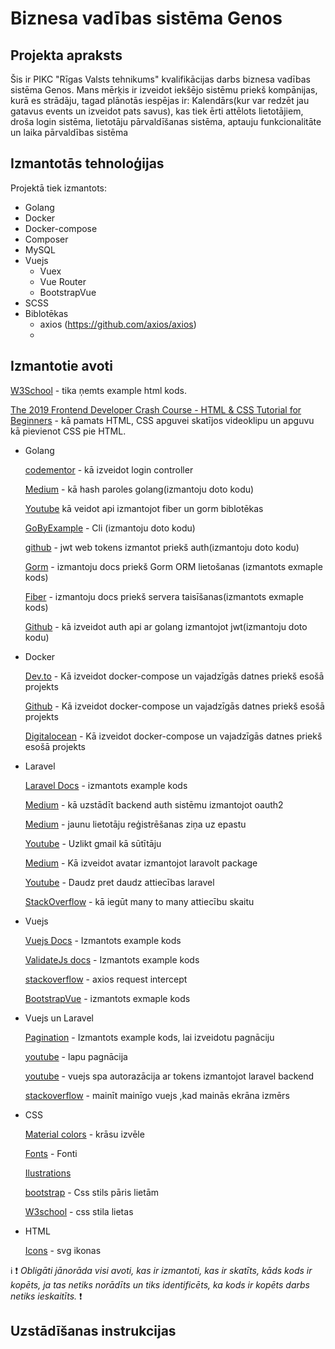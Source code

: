 # Biznesa vadības sistēma Genos

## Projekta apraksts

Šis ir PIKC "Rīgas Valsts tehnikums" kvalifikācijas darbs biznesa vadības sistēma Genos. Mans mērķis ir izveidot 
iekšējo sistēmu priekš kompānijas, kurā es strādāju, tagad plānotās iespējas ir: Kalendārs(kur var redzēt jau gatavus events un izveidot pats savus),
 kas tiek ērti attēlots lietotājiem, droša login sistēma, lietotāju pārvaldīšanas sistēma, aptauju funkcionalitāte un  laika pārvaldības sistēma 

## Izmantotās tehnoloģijas
Projektā tiek izmantots:
  - Golang
  - Docker
  - Docker-compose
  - Composer
  - MySQL
  - Vuejs
    - Vuex
    - Vue Router 
    - BootstrapVue
  - SCSS
  - Biblotēkas
    - axios (https://github.com/axios/axios)
    - 

## Izmantotie avoti
[W3School](https://www.w3schools.com/html/default.asp) - tika ņemts example html kods.

[The 2019 Frontend Developer Crash Course - HTML & CSS Tutorial for Beginners](https://www.youtube.com/watch?v=8gNrZ4lAnAw) - kā pamats HTML, CSS apguvei skatījos videoklipu un apguvu kā pievienot CSS pie HTML.
  
  - Golang
  
    [codementor](https://www.codementor.io/@tamizhvendan/managing-data-in-golang-using-gorm-part-1-a9cdjb8nb) - kā izveidot login controller
    
    [Medium](https://medium.com/@jcox250/password-hash-salt-using-golang-b041dc94cb72) - kā hash paroles golang(izmantoju doto kodu)
    
    [Youtube](https://www.youtube.com/watch?v=Iq2qT0fRhAA) kā veidot api izmantojot fiber un gorm biblotēkas 
    
    [GoByExample](https://gobyexample.com/command-line-arguments) - Cli (izmantoju doto kodu)
    
    [github](https://github.com/gofiber/jwt) - jwt web tokens izmantot priekš auth(izmantoju doto kodu)
    
    [Gorm](https://gorm.io/docs/index.html) - izmantoju docs priekš Gorm ORM lietošanas (izmantots exmaple kods)
    
    [Fiber](https://docs.gofiber.io/) - izmantoju docs priekš servera taisīšanas(izmantots exmaple kods)
    
    [Github](https://github.com/gofiber/recipes/tree/master/auth-jwt) - kā izveidot auth api ar golang izmantojot jwt(izmantoju doto kodu)
  - Docker
  
     [Dev.to](https://dev.to/aschmelyun/the-beauty-of-docker-for-local-laravel-development-13c0) - Kā izveidot docker-compose un vajadzīgās datnes priekš esošā projekts
     
     [Github](https://github.com/aschmelyun/docker-compose-laravel) -  Kā izveidot docker-compose un vajadzīgās datnes priekš esošā projekts
     
     [Digitalocean](https://www.digitalocean.com/community/tutorials/how-to-set-up-laravel-nginx-and-mysql-with-docker-compose) - Kā izveidot docker-compose un vajadzīgās datnes priekš esošā projekts
  
  - Laravel
  
    [Laravel Docs](https://laravel.com/docs/8.x) - izmantots example kods
    
    [Medium](https://medium.com/modulr/create-api-authentication-with-passport-of-laravel-5-6-1dc2d400a7f) - kā uzstādīt backend auth sistēmu izmantojot oauth2
  
    [Medium](https://medium.com/modulr/create-api-authentication-passport-in-laravel-5-6-confirm-account-notifications-part-2-5e221b021f07) - jaunu lietotāju reģistrēšanas ziņa uz epastu  
  
    [Youtube](https://www.youtube.com/watch?v=ojGbaJuQXe8&t=294s) - Uzlikt gmail kā sūtītāju
    
    [Medium](https://medium.com/modulr/api-rest-with-laravel-5-6-passport-authentication-generate-avatar-part-3-d92ec7935eff) - Kā izveidot avatar izmantojot laravolt package
  
    [Youtube](https://www.youtube.com/watch?v=V5xINbA-z9o) - Daudz pret daudz attiecības laravel

    [StackOverflow](https://stackoverflow.com/questions/30507849/counting-a-many-to-many-relationship) - kā iegūt many to many attiecību skaitu
  - Vuejs
    
    [Vuejs Docs](https://vuejs.org/v2/guide/installation.html) - Izmantots example kods
    
    [ValidateJs docs](https://validatejs.org/) - Izmantots example kods
    
    [stackoverflow](https://stackoverflow.com/questions/48402747/nuxt-js-vue-js-setting-axios-auth-token-in-vuex-store-resets-after-refresh) - axios request intercept

    [BootstrapVue](https://bootstrap-vue.org/) - izmantots exmaple kods 
  - Vuejs un Laravel
  
    [Pagination](https://github.com/gilbitron/laravel-vue-pagination) - Izmantots example kods, lai izveidotu pagnāciju 
    
    [youtube](https://www.youtube.com/watch?v=zMk52OlK2Aw&t=146s) - lapu pagnācija
    
    [youtube](https://www.youtube.com/watch?v=C1r85Q3BFqQ&list=PLJpBh2VJhy5wPhAmjDB42pkHUnqolqxxq&index=5 ) - vuejs spa autorazācija ar tokens  izmantojot laravel backend
    
    [stackoverflow](https://stackoverflow.com/questions/49414697/how-to-change-vue-js-data-value-when-screen-size-changes) - mainīt mainīgo vuejs ,kad mainās ekrāna izmērs    
 
  - CSS
  
    [Material colors](https://material.io/resources/color/#!/?view.left=0&view.right=0&primary.color=FFCCBC) - krāsu izvēle
    
    [Fonts](https://fonts.google.com/?sidebar.open=true&selection.family=Roboto) - Fonti
    
    [Ilustrations](https://www.pixeltrue.com/free-illustrations)
    
    [bootstrap](https://getbootstrap.com/) - Css stils pāris lietām
    
    [W3school](https://www.w3schools.com/css/default.asp) - css stila lietas
    
  - HTML
  
    [Icons](https://tablericons.com/) - svg ikonas
  
:information_source: :exclamation: *Obligāti jānorāda visi avoti, kas ir izmantoti, kas ir skatīts, kāds kods ir kopēts, ja tas netiks norādīts un tiks identificēts, ka kods ir kopēts darbs netiks ieskaitīts.* :exclamation:

## Uzstādīšanas instrukcijas
